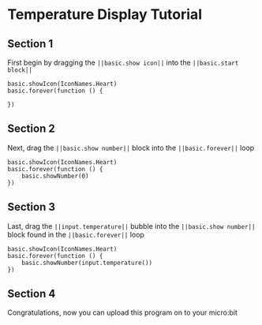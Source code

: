 # Temperature Display Tutorial

## Section 1
First begin by dragging the ``||basic.show icon||`` into the ``||basic.start block||``

```blocks
basic.showIcon(IconNames.Heart)
basic.forever(function () {
	
})
```


## Section 2
Next, drag the ``||basic.show number||`` block into the ``||basic.forever||`` loop

```blocks
basic.showIcon(IconNames.Heart)
basic.forever(function () {
    basic.showNumber(0)
})
```

## Section 3
Last, drag the ``||input.temperature||`` bubble into the ``||basic.show number||`` block found in the ``||basic.forever||`` loop

```blocks
basic.showIcon(IconNames.Heart)
basic.forever(function () {
    basic.showNumber(input.temperature())
})
```

## Section 4
Congratulations, now you can upload this program on to your micro:bit
